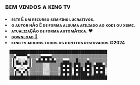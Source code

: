 ## ʙᴇᴍ ᴠɪɴᴅᴏs ᴀ ᴋɪɴɢ ᴛᴠ
<li><b>ᴇsᴛᴇ É ᴜᴍ ʀᴇᴄᴜʀsᴏ sᴇᴍ ғɪɴs ʟᴜᴄʀᴀᴛɪᴠᴏs.</b></li>
<li><b>ᴏ ᴀᴜᴛᴏʀ ɴÃᴏ É ᴅᴇ ғᴏʀᴍᴀ ᴀʟɢᴜᴍᴀ ᴀғɪʟɪᴀᴅᴏ ᴀᴏ ᴋᴏᴅɪ ᴏᴜ xʙᴍᴄ.</b></li>                                                      
<li><strong>ᴀᴛᴜᴀʟɪᴢᴀÇÃᴏ ᴅᴇ ғᴏʀᴍᴀ ᴀᴜᴛᴏᴍÁᴛɪᴄᴀ</strong>. ❤️</li>
<li> <a href="plugin.video.kingtv.zip"><b>ᴅᴏᴡɴʟᴏᴀᴅ</b> 📂</a></li> 
<li><b>ᴋɪɴɢ ᴛᴠ ᴀᴅᴅᴏɴs ᴛᴏᴅᴏs ᴏs ᴅɪʀᴇɪᴛᴏs ʀᴇsᴇʀᴠᴀᴅᴏs</b> <strong>©2024</strong></li>                                                                                


      ████████████████████████████████████████████
      ▒▒▄▀▀▀▀▀▄▒▒▒▒▒▄▄▄▄▄▒▒▒▒▒▒▒▒▒▒▒▒▒▒▒▒▒▒▒▒▒▒▒▒▒
      ▒▐░▄░░░▄░▌▒▒▄█▄█▄█▄█▄▒▒▒▄▄▄▒▒▒█▒▒▒▒▄▒▒▒▒▒▒▒▒
      ▒▐░▀▀░▀▀░▌▒▒▒▒▒░░░▒▒▒▒▒█▀█▀█▒█▀█▒▒█▀█▒▄███▄▒
      ▒▒▀▄░═░▄▀▒▒▒▒▒▒░░░▒▒▒▒░█▀█▀█░█▀██░█▀█░█▄█▄█░
      ▒▒▐░▀▄▀░▌▒▒▒▒▒▒░░░▒▒▒▒░█▀█▀█░█▀████▀█░█▄█▄█░
      ████████████████████████████████████████████